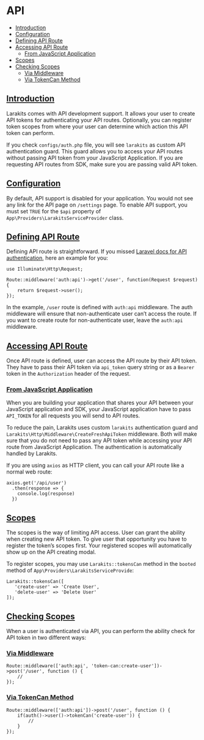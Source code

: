 # API
* [Introduction](#introduction)
* [Configuration](#configuration)
* [Defining API Route](#defining-api-route)
* [Accessing API Route](#accessing-api-route)
	* [From JavaScript Application](#from-javascript-application)
* [Scopes](#scopes)
* [Checking Scopes](#checking-scopes)
	* [Via Middleware](#via-middleware)
	* [Via TokenCan Method](#via-token-can-method)

## [Introduction](#introduction)
Larakits comes with API development support. It allows your user to create API tokens for authenticating your API routes. Optionally, you can register token scopes from where your user can determine which action this API token can perform.

If you check `configs/auth.php`  file, you will see `larakits` as custom API authentication guard. This guard allows you to access your API routes without passing API token from your JavaScript  Application. If you are requesting API routes from SDK, make sure you are passing valid API token. 

## [Configuration](#configuration)
By default, API support is disabled for your application. You would not see any link for the API page on `/settings` page. To enable API support, you must set `TRUE` for the `$api` property of `App\Providers\LarakitsServiceProvider` class.

## [Defining API Route](#defining-api-route)
Defining API route is straightforward. If you missed [Laravel docs for API authentication](https://laravel.com/docs/6.0/api-authentication), here an example for you:

```
use Illuminate\Http\Request;

Route::middleware('auth:api')->get('/user', function(Request $request) {
	return $request->user();
});
```

In the example, `/user` route is defined with `auth:api` middleware. The auth middleware will ensure that non-authenticate user can’t access the route. If you want to create route for non-authenticate user, leave the `auth:api` middleware.

## [Accessing API Route](#accessing-api-route)
Once API route is defined, user can access the API route by their API token. They have to pass their API token via `api_token` query string or as a `Bearer` token in the `Authorization` header of the request.

### [From JavaScript Application](#from-javascript-application)
When you are building your application that shares your API between your JavaScript application and SDK, your JavaScript application have to pass `API_TOKEN` for all requests you will send to API routes. 

To reduce the pain, Larakits uses custom `larakits` authentication guard and `Larakits\Http\Middleware\CreateFreshApiToken` middleware. Both will make sure that you do not need to pass any API token while accessing your API route from JavaScript Application. The authentication is automatically handled by Larakits. 

If you are using `axios` as HTTP client, you can call your API route like a normal web route:

```
axios.get('/api/user')
  .then(response => {
    console.log(response)
  })
```

## [Scopes](#scopes)
The scopes is the way of limiting API access. User can grant the ability when creating new API token. To give user that opportunity you have to register the token’s scopes first. Your registered scopes will automatically show up on the API creating modal.

To register scopes, you may use `Larakits::tokensCan` method in the `booted` method of `App\Providers\LarakitsServiceProvide`:

```
Larakits::tokensCan([
   'create-user' => 'Create User',
   'delete-user' => 'Delete User'
]);
```

## [Checking Scopes](#checking-scopes)
When a user is authenticated via API, you can perform the ability check for API token in two different ways:

### [Via Middleware](#via-middleware)
```
Route::middleware(['auth:api', 'token-can:create-user'])->post('/user', function () {
    //
});
```

### [Via TokenCan Method](#via-token-can-method)
```
Route::middleware(['auth:api'])->post('/user', function () {
    if(auth()->user()->tokenCan('create-user')) {
        //
    }
});
```